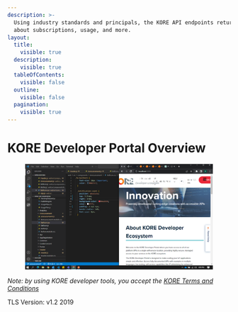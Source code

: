 ```yaml
---
description: >-
  Using industry standards and principals, the KORE API endpoints return data
  about subscriptions, usage, and more.
layout:
  title:
    visible: true
  description:
    visible: true
  tableOfContents:
    visible: false
  outline:
    visible: false
  pagination:
    visible: true
---
```


# KORE Developer Portal Overview

<figure><img src=".gitbook/assets/Capture001.png" alt=""><figcaption></figcaption></figure>

_Note: by using KORE developer tools, you accept the_ [_KORE Terms and Conditions_](https://developer.korewireless.com/getting-started?id=1#/)

TLS Version: v1.2 2019

